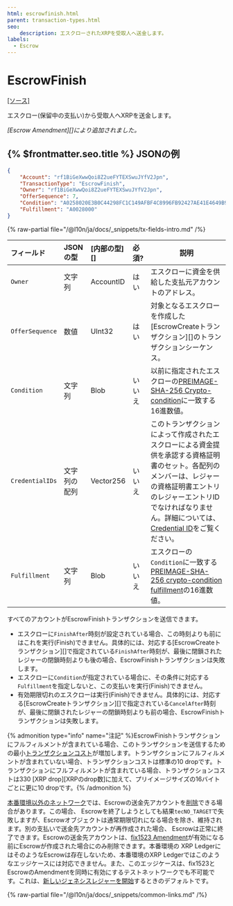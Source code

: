 ```yaml
---
html: escrowfinish.html
parent: transaction-types.html
seo:
    description: エスクローされたXRPを受取人へ送金します。
labels:
  - Escrow
---
```

# EscrowFinish

[[ソース]](https://github.com/XRPLF/rippled/blob/master/src/xrpld/app/tx/detail/Escrow.cpp "Source")

エスクロー(保留中の支払い)から受取人へXRPを送金します。

_[Escrow Amendment][]により追加されました。_

## {% $frontmatter.seo.title %} JSONの例

```json
{
    "Account": "rf1BiGeXwwQoi8Z2ueFYTEXSwuJYfV2Jpn",
    "TransactionType": "EscrowFinish",
    "Owner": "rf1BiGeXwwQoi8Z2ueFYTEXSwuJYfV2Jpn",
    "OfferSequence": 7,
    "Condition": "A0258020E3B0C44298FC1C149AFBF4C8996FB92427AE41E4649B934CA495991B7852B855810100",
    "Fulfillment": "A0028000"
}
```

{% raw-partial file="/@l10n/ja/docs/_snippets/tx-fields-intro.md" /%}


| フィールド      | JSONの型     | [内部の型][] | 必須?  | 説明 |
| :-------------- | :----------- | :----------- | :----- | ---- |
| `Owner`         | 文字列       | AccountID    | はい   | エスクローに資金を供給した支払元アカウントのアドレス。 |
| `OfferSequence` | 数値         | UInt32       | はい   | 対象となるエスクローを作成した[EscrowCreateトランザクション][]のトランザクションシーケンス。 |
| `Condition`     | 文字列       | Blob         | いいえ | 以前に指定されたエスクローの[PREIMAGE-SHA-256 Crypto-condition](https://tools.ietf.org/html/draft-thomas-crypto-conditions-02#section-8.1)に一致する16進数値。 |
| `CredentialIDs` | 文字列の配列 | Vector256    | いいえ | このトランザクションによって作成されたエスクローによる資金提供を承認する資格証明書のセット。各配列のメンバーは、レジャーの資格証明書エントリのレジャーエントリIDでなければなりません。詳細については、[Credential ID](./payment.md#credential-ids)をご覧ください。 |
| `Fulfillment`   | 文字列       | Blob         | いいえ | エスクローの`Condition`に一致する[PREIMAGE-SHA-256 crypto-condition fulfillment](https://tools.ietf.org/html/draft-thomas-crypto-conditions-02#section-8.1.4)の16進数値。 |

すべてのアカウントがEscrowFinishトランザクションを送信できます。

- エスクローに`FinishAfter`時刻が設定されている場合、この時刻よりも前にはこれを実行(Finish)できません。具体的には、対応する[EscrowCreateトランザクション][]で指定されている`FinishAfter`時刻が、最後に閉鎖されたレジャーの閉鎖時刻よりも後の場合、EscrowFinishトランザクションは失敗します。
- エスクローに`Condition`が指定されている場合に、その条件に対応する`Fulfillment`を指定しないと、この支払いを実行(Finish)できません。
- 有効期限切れのエスクローは実行(Finish)できません。具体的には、対応する[EscrowCreateトランザクション][]で指定されている`CancelAfter`時刻が、最後に閉鎖されたレジャーの閉鎖時刻よりも前の場合、EscrowFinishトランザクションは失敗します。

{% admonition type="info" name="注記" %}EscrowFinishトランザクションにフルフィルメントが含まれている場合、このトランザクションを送信するための最小[トランザクションコスト](../../../../concepts/transactions/transaction-cost.md)が増加します。トランザクションにフルフィルメントが含まれていない場合、トランザクションコストは標準の10 dropです。トランザクションにフルフィルメントが含まれている場合、トランザクションコストは330 [XRP drop][XRPのdrop数]に加えて、プリイメージサイズの16バイトごとに更に10 dropです。{% /admonition %}

[本番環境以外のネットワーク](../../../../concepts/networks-and-servers/parallel-networks.md)では、Escrowの送金先アカウントを[削除](../../../../concepts/accounts/deleting-accounts.md)できる場合があります。この場合、 Escrowを終了しようとしても結果`tecNO_TARGET`で失敗しますが、Escrowオブジェクトは通常期限切れになる場合を除き、維持されます。別の支払いで送金先アカウントが再作成された場合、 Escrowは正常に終了できます。Escrowの送金先アカウントは、[fix1523 Amendment](/resources/known-amendments.md#fix1523)が有効になる前にEscrowが作成された場合にのみ削除できます。本番環境の XRP LedgerにはそのようなEscrowは存在しないため、本番環境のXRP Ledgerではこのようなエッジケースには対応できません。また、このエッジケースは、fix1523とEscrowのAmendmentを同時に有効にするテストネットワークでも不可能です。これは、[新しいジェネシスレジャーを開始](../../../../infrastructure/testing-and-auditing/start-a-new-genesis-ledger-in-stand-alone-mode.md)するときのデフォルトです。

{% raw-partial file="/@l10n/ja/docs/_snippets/common-links.md" /%}
